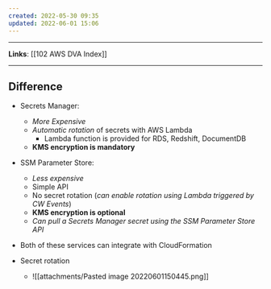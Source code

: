 ```yaml
---
created: 2022-05-30 09:35
updated: 2022-06-01 15:06
---
```

---
**Links**: [[102 AWS DVA Index]]

---
## Difference
- Secrets Manager:
	- *More Expensive* 
	- *Automatic rotation* of secrets with AWS Lambda
		- Lambda function is provided for RDS, Redshift, DocumentDB
	- **KMS encryption is mandatory**

- SSM Parameter Store:
	- *Less expensive*
	- Simple API
	- No secret rotation (*can enable rotation using Lambda triggered by CW Events*)
	- **KMS encryption is optional**
	- *Can pull a Secrets Manager secret using the SSM Parameter Store API*

- Both of these services can integrate with CloudFormation
- Secret rotation
	- ![[attachments/Pasted image 20220601150445.png]]